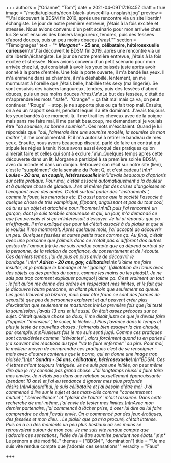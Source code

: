 +++
authors = ["Orianne", "Tom"]
date = 2021-04-09T17:16:45Z
draft = true
image = "/media/uploads/deon-black-utvsee4llla-unsplash.jpg"
preview = "\"J'ai découvert le BDSM fin 2019, après une rencontre via un site libertin/échangiste. Le jour de notre première entrevue, j'étais à la fois excitée et stressée. Nous avions convenu d'un petit scénario pour mon arrivée chez lui. Se sont ensuivis des baisers langoureux, tendres, puis des fessées d'abord douces, puis un peu moins douces _(rires)_.\""
section = "Témoignages"
text = "* ___Morgane*_ - 25 ans, célibataire, hétérosexuelle curieuse__\n\n\"J'ai découvert le BDSM fin 2019, après une rencontre via un site libertin/échangiste. Le jour de notre première entrevue, j'étais à la fois excitée et stressée. Nous avions convenu d'un petit scénario pour mon arrivée chez lui, qui consistait à avoir les yeux baissés juste après avoir sonné à la porte d'entrée. Une fois la porte ouverte, il m'a bandé les yeux. Il m'a emmené dans sa chambre, il m'a déshabillé, lentement, en me murmurant à l'oreille que j'étais belle, habillée très sexy (ma lingerie). Se sont ensuivis des baisers langoureux, tendres, puis des fessées d'abord douces, puis un peu moins douces _(rires)_.\n\nLe but des fessées, c'était de m'apprendre les mots ''safe''. ''Orange'' = ça fait mal mais ça va, on peut continuer. ''Rouge'' = stop, je ne supporte plus ou ça fait trop mal. Ensuite, on a eu un rapport sexuel, pendant lequel il a été dominant. J'avais toujours les yeux bandés à ce moment-là. Il me tirait les cheveux avec de la poigne mais sans me faire mal, il me parlait beaucoup, me demandant si je voulais être _''sa soumise, sa bonne soumise''_. Ces mots m'excitaient. Quand je lui répondais que _''oui, j'aimerais être une soumise modèle, la soumise de mon maître''_, il me complimentait. Et il m'a autorisé à retirer le bandeau de mes yeux. Ensuite, nous avons beaucoup discuté, parlé de faire un contrat qui stipule les règles à tenir. Nous avons aussi évoqué des pratiques qu'on aimerait faire et celles qui sont à exclure.\"\n\n_Quelques temps après cette découverte dans un lit, Morgane a participé à sa première soirée BDSM, avec du monde et dans un donjon. Retrouvez son récit sur notre site (lien), c'est le \"supplément\" de la semaine du Point Q, et c'est cadeau !_\n\n* **Louise - 20 ans,  en couple, hétérosexuelle**\n\n\"J'avais beaucoup d'aprioris sur cette pratique. Pour moi, c’était associé automatiquement à la douleur et à quelque chose de glauque. J'en ai même fait des crises d'angoisses en l'évoquant avec des amies. C'était surtout parler des ''instruments'', comme le fouet, les menottes etc. Et aussi parce que la société l'associe à quelque chose de très vampirique, flippant, angoissant et pas du tout cool, où tu es un objet et attaché·e pour l'homme.\n\nEt puis j'ai rencontré un garçon, dont je suis tombée amoureuse et qui, un jour, m'a demandé ce que j'en pensais et si ça m'intéressait d'essayer. Je lui ai répondu que ça m'effrayait. Il m'a expliqué que pour lui c'était associé à du plaisir et que si je voulais il me montrerait. Après quelques mois, j'ai accepté de découvrir un peu. Quelques fessées et autres petits trucs comme ça. Au final, c'était avec une personne que j'aimais donc ce n'était pas si différent des autres gestes de l'amour.\n\nJe me suis rendue compte que ça dépend surtout de la personne, de la relation de confiance, du consentement et de l'écoute. Ces derniers temps, j'ai de plus en plus envie de découvrir le bondage.\"\n\n* **Adrien - 20 ans, gay, célibataire**\n\n\"J’aime me faire insulter, et je pratique le bondage et le _''gaping'' \\[dilatation de l’anus avec des objets ou des parties du corps, comme les mains ou les pieds\\]_. Je ne sais pas trop comment expliquer pourquoi j'aime ça. C’est vraiment un tout : le fait qu’on me donne des ordres en respectant mes limites, et le fait que je découvre l’autre personne, en allant plus loin que seulement sa queue. Les gens trouvent ça bizarre, mais pour être franc ce sont des formes de sexualité que peu de personnes explorent et qui peuvent créer plus d’excitation que seulement se masturber.\n\nLa première fois que j’ai testé la soumission, j’avais 13 ans et lui aussi. On était assez précoces sur ce sujet. C’était quelque chose de doux, il me disait juste ce que je devais faire (l’appeler ''monsieur'', le sucer, le lécher...) Plus j’avance dans le temps et plus je teste de nouvelles choses : j’aimerais bien essayer la cire chaude, par exemple.\n\nPlusieurs fois je me suis senti jugé. Comme ces pratiques sont considérées comme ''déviantes'', alors forcément quand tu en parles il y a souvent des réactions du type _''va te faire enfermer''_ ou pire. Pour moi, le meilleur moyen de comprendre ces pratiques c’est de se renseigner - mais avec d'autres contenus que le porno, qui en donne une image trop biaisée.\"\n\n* **Sandra - 34 ans, célibataire, hétérosexuelle**\n\n\"BDSM. Ces 4 lettres m'ont toujours intriguée. Je ne suis pas une initiée, on peut même dire que je n'y connais pas grand chose. J'ai longtemps réussi à faire taire mes envies. Je n'étais pas dans une relation sexuellement épanouissante (pendant 10 ans) et j'ai eu tendance à ignorer mes plus profonds désirs.\n\nAujourd'hui, je suis célibataire et j'ai besoin d'être moi. J'ai commencé à lire sur le sujet et des mots-clés comme ''consentement mutuel'', ''bienveillance'' et ''plaisir de l'autre'' m'ont rassurée. Dans cette recherche de moi-même, j'ai envie de tester mes limites.\n\nAvec mon dernier partenaire, j'ai commencé à lâcher prise, à oser lui dire ou lui faire comprendre ce dont j'avais envie. On a commencé par des jeux érotiques, des fessées et mon dieu... Le plaisir que ça m'a procuré, c'était intense. Puis on a eu des moments un peu plus bestiaux où ses mains se retrouvaient autour de mon cou. Je me suis vite rendue compte que j'adorais ces sensations, l'idée de lui être soumise pendant nos ébats.\"\n\n_* Le prénom a été modifié_"
themes = ["BDSM ", "domination"]
title = "\"Je me suis vite rendue compte que j'adorais ces sensations\""
veracity = "Faux"

+++

